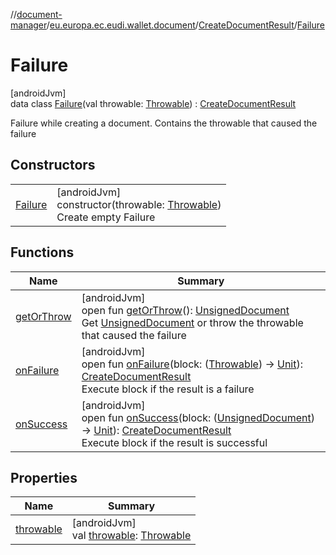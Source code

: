 //[document-manager](../../../../index.md)/[eu.europa.ec.eudi.wallet.document](../../index.md)/[CreateDocumentResult](../index.md)/[Failure](index.md)

# Failure

[androidJvm]\
data class [Failure](index.md)(val
throwable: [Throwable](https://kotlinlang.org/api/latest/jvm/stdlib/kotlin/-throwable/index.html)) : [CreateDocumentResult](../index.md)

Failure while creating a document. Contains the throwable that caused the failure

## Constructors

|                        |                                                                                                                                                        |
|------------------------|--------------------------------------------------------------------------------------------------------------------------------------------------------|
| [Failure](-failure.md) | [androidJvm]<br>constructor(throwable: [Throwable](https://kotlinlang.org/api/latest/jvm/stdlib/kotlin/-throwable/index.html))<br>Create empty Failure |

## Functions

| Name                             | Summary                                                                                                                                                                                                                                                                                                                     |
|----------------------------------|-----------------------------------------------------------------------------------------------------------------------------------------------------------------------------------------------------------------------------------------------------------------------------------------------------------------------------|
| [getOrThrow](../get-or-throw.md) | [androidJvm]<br>open fun [getOrThrow](../get-or-throw.md)(): [UnsignedDocument](../../-unsigned-document/index.md)<br>Get [UnsignedDocument](../../-unsigned-document/index.md) or throw the throwable that caused the failure                                                                                              |
| [onFailure](../on-failure.md)    | [androidJvm]<br>open fun [onFailure](../on-failure.md)(block: ([Throwable](https://kotlinlang.org/api/latest/jvm/stdlib/kotlin/-throwable/index.html)) -&gt; [Unit](https://kotlinlang.org/api/latest/jvm/stdlib/kotlin/-unit/index.html)): [CreateDocumentResult](../index.md)<br>Execute block if the result is a failure |
| [onSuccess](../on-success.md)    | [androidJvm]<br>open fun [onSuccess](../on-success.md)(block: ([UnsignedDocument](../../-unsigned-document/index.md)) -&gt; [Unit](https://kotlinlang.org/api/latest/jvm/stdlib/kotlin/-unit/index.html)): [CreateDocumentResult](../index.md)<br>Execute block if the result is successful                                 |

## Properties

| Name                      | Summary                                                                                                                               |
|---------------------------|---------------------------------------------------------------------------------------------------------------------------------------|
| [throwable](throwable.md) | [androidJvm]<br>val [throwable](throwable.md): [Throwable](https://kotlinlang.org/api/latest/jvm/stdlib/kotlin/-throwable/index.html) |
